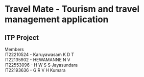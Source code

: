 # Travel Mate - Tourism and travel management application
## ITP Project
Members<br/>
IT22210524 - Karuyawasam K D T <br/>
IT22135902 - HEWAMANNE N V <br/>
IT22553096 - H W S S Jayasundara <br/>
IT22193636 - G R V H Kumara <br/>
